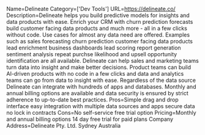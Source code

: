 Name=Delineate
Category=['Dev Tools']
URL=https://delineate.co/
Description=Delineate helps you build predictive models for insights and data products with ease. Enrich your CRM with churn prediction forecasts build customer facing data products and much more - all in a few clicks without code. Use cases for almost any data need are offered. Examples such as sales forecasting churn prediction customer facing data products lead enrichment business dashboards lead scoring report generation sentiment analysis repeat purchse likelihood and upsell opportunity identification are all available. Delineate can help sales and marketing teams turn data into insight and make better decisions. Product teams can build AI-driven products with no code in a few clicks and data and analytics teams can go from data to insight with ease. Regardless of the data source Delineate can integrate with hundreds of apps and databases. Monthly and annual billing options are available and data security is ensured by strict adherence to up-to-date best practices.
Pros=Simple drag and drop interface easy integration with multiple data sources and apps secure data no lock in contracts
Cons=No self-service free trial option
Pricing=Monthly and annual billing options 14 day free trial for paid plans
Company Address=Delineate Pty. Ltd. Sydney Australia
